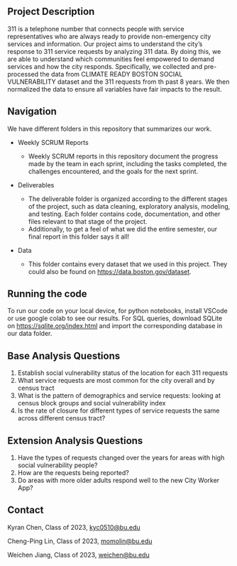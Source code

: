 <!--Team 4-->
## Project Description

311 is a telephone number that connects people with service representatives who are always ready to provide non-emergency city services and information. Our project aims to understand the city’s response to 311 service requests by analyzing 311 data. By doing this, we are able to understand which communities feel empowered to demand services and how the city responds. Specifically, we collected and pre-processed the data from CLIMATE READY BOSTON SOCIAL VULNERABILITY dataset and the 311 requests from th past 8 years. We then normalized the data to ensure all variables have fair impacts to the result.

## Navigation

We have different folders in this repository that summarizes our work.

*  Weekly SCRUM Reports 
    * Weekly SCRUM reports in this repository document the progress made by the team in each sprint, including the tasks completed, the challenges encountered, and the goals for the next sprint. 
   
* Deliverables 
    * The deliverable folder is organized according to the different stages of the project, such as data cleaning, exploratory analysis, modeling, and testing. Each folder contains code, documentation, and other files relevant to that stage of the project.
    * Additionally, to get a feel of what we did the entire semester, our final report in this folder says it all!

* Data
    * This folder contains every dataset that we used in this project. They could also be found on https://data.boston.gov/dataset.

## Running the code

To run our code on your local device, for python notebooks, install VSCode or use google colab to see our results. For SQL queries, download SQLite on https://sqlite.org/index.html and import the corresponding database in our data folder.

## Base Analysis Questions
1. Establish social vulnerability status of the location for each 311 requests
2. What service requests are most common for the city overall and by census tract
3. What is the pattern of demographics and service requests: looking at census block groups and social vulnerability index
4. Is the rate of closure for different types of service requests the same across different census tract?

## Extension Analysis Questions
1. Have the types of requests changed over the years for areas with high social vulnerability people?
2. How are the requests being reported?
3. Do areas with more older adults respond well to the new City Worker App?


## Contact
Kyran Chen, Class of 2023, kyc0510@bu.edu

Cheng-Ping Lin, Class of 2023, momolin@bu.edu

Weichen Jiang, Class of 2023, weichen@bu.edu
